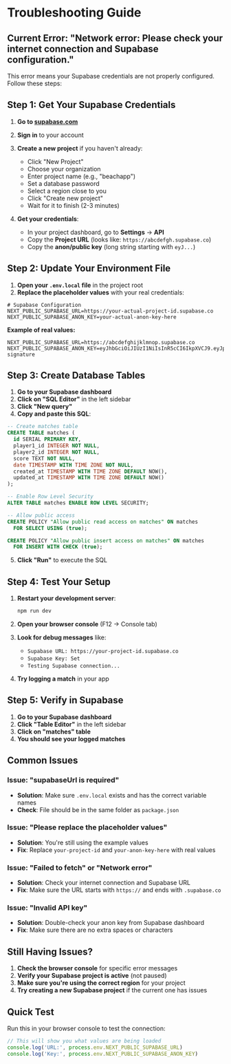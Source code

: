 # Troubleshooting Guide

## Current Error: "Network error: Please check your internet connection and Supabase configuration."

This error means your Supabase credentials are not properly configured. Follow these steps:

## Step 1: Get Your Supabase Credentials

1. **Go to [supabase.com](https://supabase.com)**
2. **Sign in** to your account
3. **Create a new project** if you haven't already:
   - Click "New Project"
   - Choose your organization
   - Enter project name (e.g., "beachapp")
   - Set a database password
   - Select a region close to you
   - Click "Create new project"
   - Wait for it to finish (2-3 minutes)

4. **Get your credentials**:
   - In your project dashboard, go to **Settings** → **API**
   - Copy the **Project URL** (looks like: `https://abcdefgh.supabase.co`)
   - Copy the **anon/public key** (long string starting with `eyJ...`)

## Step 2: Update Your Environment File

1. **Open your `.env.local` file** in the project root
2. **Replace the placeholder values** with your real credentials:

```env
# Supabase Configuration
NEXT_PUBLIC_SUPABASE_URL=https://your-actual-project-id.supabase.co
NEXT_PUBLIC_SUPABASE_ANON_KEY=your-actual-anon-key-here
```

**Example of real values:**
```env
NEXT_PUBLIC_SUPABASE_URL=https://abcdefghijklmnop.supabase.co
NEXT_PUBLIC_SUPABASE_ANON_KEY=eyJhbGciOiJIUzI1NiIsInR5cCI6IkpXVCJ9.eyJpc3MiOiJzdXBhYmFzZSIsInJlZiI6ImFiY2RlZmdoaWprbG1ub3AiLCJyb2xlIjoiYW5vbiIsImlhdCI6MTY5ODc2ODAwMCwiZXhwIjoyMDE0MzQ0MDAwfQ.example-signature
```

## Step 3: Create Database Tables

1. **Go to your Supabase dashboard**
2. **Click on "SQL Editor"** in the left sidebar
3. **Click "New query"**
4. **Copy and paste this SQL**:

```sql
-- Create matches table
CREATE TABLE matches (
  id SERIAL PRIMARY KEY,
  player1_id INTEGER NOT NULL,
  player2_id INTEGER NOT NULL,
  score TEXT NOT NULL,
  date TIMESTAMP WITH TIME ZONE NOT NULL,
  created_at TIMESTAMP WITH TIME ZONE DEFAULT NOW(),
  updated_at TIMESTAMP WITH TIME ZONE DEFAULT NOW()
);

-- Enable Row Level Security
ALTER TABLE matches ENABLE ROW LEVEL SECURITY;

-- Allow public access
CREATE POLICY "Allow public read access on matches" ON matches
  FOR SELECT USING (true);

CREATE POLICY "Allow public insert access on matches" ON matches
  FOR INSERT WITH CHECK (true);
```

5. **Click "Run"** to execute the SQL

## Step 4: Test Your Setup

1. **Restart your development server**:
   ```bash
   npm run dev
   ```

2. **Open your browser console** (F12 → Console tab)
3. **Look for debug messages** like:
   - `Supabase URL: https://your-project-id.supabase.co`
   - `Supabase Key: Set`
   - `Testing Supabase connection...`

4. **Try logging a match** in your app

## Step 5: Verify in Supabase

1. **Go to your Supabase dashboard**
2. **Click "Table Editor"** in the left sidebar
3. **Click on "matches" table**
4. **You should see your logged matches**

## Common Issues

### Issue: "supabaseUrl is required"
- **Solution**: Make sure `.env.local` exists and has the correct variable names
- **Check**: File should be in the same folder as `package.json`

### Issue: "Please replace the placeholder values"
- **Solution**: You're still using the example values
- **Fix**: Replace `your-project-id` and `your-anon-key-here` with real values

### Issue: "Failed to fetch" or "Network error"
- **Solution**: Check your internet connection and Supabase URL
- **Fix**: Make sure the URL starts with `https://` and ends with `.supabase.co`

### Issue: "Invalid API key"
- **Solution**: Double-check your anon key from Supabase dashboard
- **Fix**: Make sure there are no extra spaces or characters

## Still Having Issues?

1. **Check the browser console** for specific error messages
2. **Verify your Supabase project is active** (not paused)
3. **Make sure you're using the correct region** for your project
4. **Try creating a new Supabase project** if the current one has issues

## Quick Test

Run this in your browser console to test the connection:

```javascript
// This will show you what values are being loaded
console.log('URL:', process.env.NEXT_PUBLIC_SUPABASE_URL)
console.log('Key:', process.env.NEXT_PUBLIC_SUPABASE_ANON_KEY)
```

